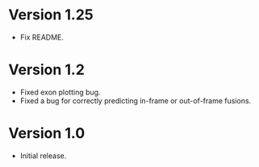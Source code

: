 # Version 1.25
- Fix README.

# Version 1.2
- Fixed exon plotting bug.
- Fixed a bug for correctly predicting in-frame or out-of-frame fusions.

# Version 1.0
- Initial release.
